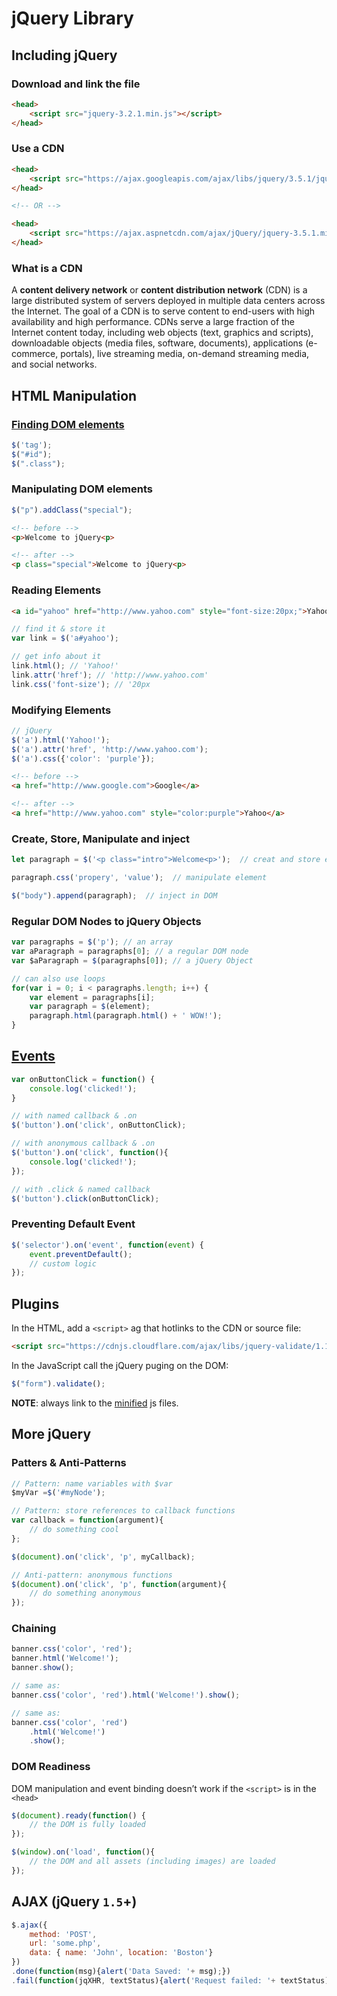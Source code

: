 # jQuery Library

## Including jQuery

### Download and link the file

```html
<head>
    <script src="jquery-3.2.1.min.js"></script>
</head>
```

### Use a CDN

```html
<head>
    <script src="https://ajax.googleapis.com/ajax/libs/jquery/3.5.1/jquery.min.js"></script>
</head>

<!-- OR -->

<head>
    <script src="https://ajax.aspnetcdn.com/ajax/jQuery/jquery-3.5.1.min.js"></script>
</head>
```

### What is a CDN

A **content delivery network** or **content distribution network** (CDN) is a large distributed system of servers deployed in multiple data centers across the Internet.
The goal of a CDN is to serve content to end-users with high availability and high performance.
CDNs serve a large fraction of the Internet content today, including web objects (text, graphics and scripts), downloadable objects (media files, software, documents), applications (e-commerce, portals), live streaming media, on-demand streaming media, and social networks.

## HTML Manipulation

### [Finding DOM elements](https://api.jquery.com/category/selectors/)

```js
$('tag');
$("#id");
$(".class");
```

### Manipulating DOM elements

```js
$("p").addClass("special");
```

```html
<!-- before -->
<p>Welcome to jQuery<p>

<!-- after -->
<p class="special">Welcome to jQuery<p>
```

### Reading Elements

```html
<a id="yahoo" href="http://www.yahoo.com" style="font-size:20px;">Yahoo!</a>
```

```js
// find it & store it
var link = $('a#yahoo');

// get info about it
link.html(); // 'Yahoo!'
link.attr('href'); // 'http://www.yahoo.com'
link.css('font-size'); // '20px
```

### Modifying Elements

```js
// jQuery
$('a').html('Yahoo!');
$('a').attr('href', 'http://www.yahoo.com');
$('a').css({'color': 'purple'});
```

```html
<!-- before -->
<a href="http://www.google.com">Google</a>

<!-- after -->
<a href="http://www.yahoo.com" style="color:purple">Yahoo</a>
```

### Create, Store, Manipulate and inject

```js
let paragraph = $('<p class="intro">Welcome<p>');  // creat and store element

paragraph.css('propery', 'value');  // manipulate element

$("body").append(paragraph);  // inject in DOM
```

### Regular DOM Nodes to jQuery Objects

```js
var paragraphs = $('p'); // an array
var aParagraph = paragraphs[0]; // a regular DOM node
var $aParagraph = $(paragraphs[0]); // a jQuery Object

// can also use loops
for(var i = 0; i < paragraphs.length; i++) {
    var element = paragraphs[i];
    var paragraph = $(element);
    paragraph.html(paragraph.html() + ' WOW!');
}
```

## [Events](https://api.jquery.com/category/events/)

```js
var onButtonClick = function() {  
    console.log('clicked!');
}

// with named callback & .on
$('button').on('click', onButtonClick);

// with anonymous callback & .on
$('button').on('click', function(){
    console.log('clicked!');
});

// with .click & named callback
$('button').click(onButtonClick);
```

### Preventing Default Event

```js
$('selector').on('event', function(event) {
    event.preventDefault();
    // custom logic
});
```

## Plugins

In the HTML, add a `<script>` ag that hotlinks to the CDN or source file:

```html
<script src="https://cdnjs.cloudflare.com/ajax/libs/jquery-validate/1.17.0/jquery.validate.min.js"><script>
```

In the JavaScript call the jQuery puging on the DOM:

```js
$("form").validate();
```

**NOTE**: always link to the [minified](https://developers.google.com/speed/docs/insights/MinifyResources) js files.

## More jQuery

### Patters & Anti-Patterns

```js
// Pattern: name variables with $var
$myVar =$('#myNode');

// Pattern: store references to callback functions
var callback = function(argument){
    // do something cool
};

$(document).on('click', 'p', myCallback);

// Anti-pattern: anonymous functions
$(document).on('click', 'p', function(argument){
    // do something anonymous
});
```

### Chaining

```js
banner.css('color', 'red');
banner.html('Welcome!');
banner.show();

// same as:
banner.css('color', 'red').html('Welcome!').show();

// same as:
banner.css('color', 'red')
    .html('Welcome!')
    .show();
```

### DOM Readiness

DOM manipulation and event binding doesn’t work if the `<script>` is in the `<head>`

```js
$(document).ready(function() {
    // the DOM is fully loaded
});

$(window).on('load', function(){
    // the DOM and all assets (including images) are loaded
});
```

## AJAX (jQuery `1.5`+)

```js
$.ajax({
    method: 'POST',
    url: 'some.php',
    data: { name: 'John', location: 'Boston'}
})
.done(function(msg){alert('Data Saved: '+ msg);})
.fail(function(jqXHR, textStatus){alert('Request failed: '+ textStatus);});
```
